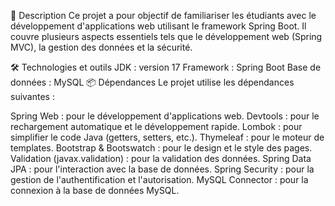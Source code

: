 🚀 Description
Ce projet a pour objectif de familiariser les étudiants avec le développement d'applications web utilisant le framework Spring Boot. Il couvre plusieurs aspects essentiels tels que le développement web (Spring MVC), la gestion des données et la sécurité.

🛠️ Technologies et outils
JDK : version 17
Framework : Spring Boot
Base de données : MySQL
📦 Dépendances
Le projet utilise les dépendances suivantes :

Spring Web : pour le développement d'applications web.
Devtools : pour le rechargement automatique et le développement rapide.
Lombok : pour simplifier le code Java (getters, setters, etc.).
Thymeleaf : pour le moteur de templates.
Bootstrap & Bootswatch : pour le design et le style des pages.
Validation (javax.validation) : pour la validation des données.
Spring Data JPA : pour l'interaction avec la base de données.
Spring Security : pour la gestion de l'authentification et l'autorisation.
MySQL Connector : pour la connexion à la base de données MySQL.
